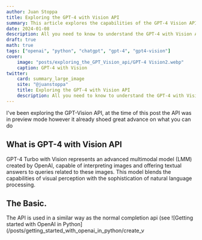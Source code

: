 ```yaml
---
author: Juan Stoppa
title: Exploring the GPT-4 with Vision API
summary: This article explores the capabilities of the GPT-4 Vision API with an example of each case including more complex scenarios such as object location.
date: 2024-01-08
description: All you need to know to understand the GPT-4 with Vision API.
draft: true
math: true
tags: ["openai", "python", "chatgpt", "gpt-4", "gpt4-vision"]
cover:
    image: "posts/exploring_the_GPT_Vision_api/GPT-4 Vision2.webp"
    caption: GPT-4 with Vision
twitter:
    card: summary_large_image
    site: "@juanstoppa"
    title: Exploring the GPT-4 with Vision API
    description: All you need to know to understand the GPT-4 with Vision API.
---
```


I've been exploring the GPT-Vision API, at the time of this post the API was in preview mode however it already shoed great advance on what you can do 

## What is GPT-4 with Vision API

GPT-4 Turbo with Vision represents an advanced multimodal model (LMM) created by OpenAI, capable of interpreting images and offering textual answers to queries related to these images. This model blends the capabilities of visual perception with the sophistication of natural language processing.

## The Basic.

The API is used in a similar way as the normal completion api (see ![Getting started with OpenAI in Python](/posts/getting_started_with_openai_in_python/create_v


